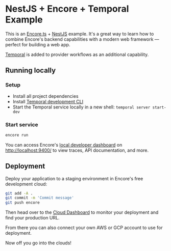 # NestJS + Encore + Temporal Example 

This is an [Encore.ts](https://encore.dev/) + [NestJS](https://docs.nestjs.com/) example. It's a great way to learn how to combine Encore's backend 
capabilities with a modern web framework — perfect for building a web app.

[Temporal](https://docs.temporal.io/evaluate/why-temporal) is added to provider workflows as an additional capability.


## Running locally

### Setup

* Install all project dependencies
* Install [Temporal development CLI](https://learn.temporal.io/getting_started/typescript/dev_environment/#set-up-a-local-temporal-service-for-development-with-temporal-cli)
* Start the Temporal service locally in a new shell: `temporal server start-dev`

### Start service
```bash
encore run
```


You can access Encore's [local developer dashboard](https://encore.dev/docs/ts/observability/dev-dash) on <http://localhost:9400/> to view traces, API documentation, and more.

## Deployment

Deploy your application to a staging environment in Encore's free development cloud:

```bash
git add -A .
git commit -m 'Commit message'
git push encore
```

Then head over to the [Cloud Dashboard](https://app.encore.dev) to monitor your deployment and find your production URL.

From there you can also connect your own AWS or GCP account to use for deployment.

Now off you go into the clouds!
